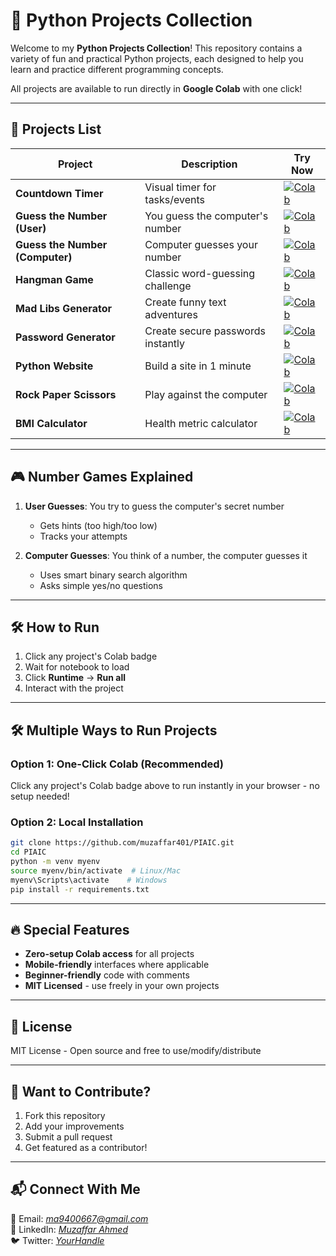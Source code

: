 # 🚀 Python Projects Collection  

Welcome to my **Python Projects Collection**! This repository contains a variety of fun and practical Python projects, each designed to help you learn and practice different programming concepts.  

All projects are available to run directly in **Google Colab** with one click!  

---

## 📂 **Projects List**  

| Project | Description | Try Now |  
|---------|-------------|---------|  
| **Countdown Timer** | Visual timer for tasks/events | [![Colab](https://colab.research.google.com/assets/colab-badge.svg)](https://colab.research.google.com/drive/19fyLKobckEhqpo2x5R6T4YBRjsFXj2v-?usp=sharing) |  
| **Guess the Number (User)** | You guess the computer's number | [![Colab](https://colab.research.google.com/assets/colab-badge.svg)](https://colab.research.google.com/drive/144OsZk5ugEtyDmgtK1LICTj1GVi6CTrC?usp=sharing) |  
| **Guess the Number (Computer)** | Computer guesses your number | [![Colab](https://colab.research.google.com/assets/colab-badge.svg)](https://colab.research.google.com/drive/1A0PHbKrA9quhTBRB_KJMjZiBKnqIRahg?usp=sharing) |  
| **Hangman Game** | Classic word-guessing challenge | [![Colab](https://colab.research.google.com/assets/colab-badge.svg)](https://colab.research.google.com/drive/1B1kctYy2PDyUk946SopNkepdnJPbaWg0?usp=sharing) |  
| **Mad Libs Generator** | Create funny text adventures | [![Colab](https://colab.research.google.com/assets/colab-badge.svg)](https://colab.research.google.com/drive/16C8PQFOUTHFe0OtChczrnWhKXPF1uaSQ?usp=sharing) |  
| **Password Generator** | Create secure passwords instantly | [![Colab](https://colab.research.google.com/assets/colab-badge.svg)](https://colab.research.google.com/drive/1S_JpROlJ2_ze3wSVTE3slhzj_EE3tWwH?usp=sharing) |  
| **Python Website** | Build a site in 1 minute | [![Colab](https://colab.research.google.com/assets/colab-badge.svg)](https://colab.research.google.com/drive/1F41ZId69L1KuinV4RFF0ywIEUO80mN9N?usp=sharing) |  
| **Rock Paper Scissors** | Play against the computer | [![Colab](https://colab.research.google.com/assets/colab-badge.svg)](https://colab.research.google.com/drive/1kFdwUiAqRDOrfIE_gCwJhebegTDYvAo_?usp=sharing) |  
| **BMI Calculator** | Health metric calculator | [![Colab](https://colab.research.google.com/assets/colab-badge.svg)](https://colab.research.google.com/drive/10lv67DtHkhMm-h_IMnx9MxRO95x0WomZ?usp=sharing) |  

---

## 🎮 **Number Games Explained**  
1. **User Guesses**: You try to guess the computer's secret number  
   - Gets hints (too high/too low)  
   - Tracks your attempts  

2. **Computer Guesses**: You think of a number, the computer guesses it  
   - Uses smart binary search algorithm  
   - Asks simple yes/no questions  

---

## 🛠 **How to Run**  
1. Click any project's Colab badge  
2. Wait for notebook to load  
3. Click **Runtime** → **Run all**  
4. Interact with the project  

---

## 🛠 **Multiple Ways to Run Projects**  

### Option 1: One-Click Colab (Recommended)  
Click any project's Colab badge above to run instantly in your browser - no setup needed!

### Option 2: Local Installation  
```bash
git clone https://github.com/muzaffar401/PIAIC.git
cd PIAIC
python -m venv myenv
source myenv/bin/activate  # Linux/Mac
myenv\Scripts\activate    # Windows
pip install -r requirements.txt
```

---

## 🔥 **Special Features**  
- **Zero-setup Colab access** for all projects  
- **Mobile-friendly** interfaces where applicable  
- **Beginner-friendly** code with comments  
- **MIT Licensed** - use freely in your own projects  

---

## 📜 **License**  
MIT License - Open source and free to use/modify/distribute  

---

## 🤝 **Want to Contribute?**  
1. Fork this repository  
2. Add your improvements  
3. Submit a pull request  
4. Get featured as a contributor!  

---

## 📬 **Connect With Me**  
💌 Email: *ma9400667@gmail.com*  
🔗 LinkedIn: *[Muzaffar Ahmed](https://www.linkedin.com/in/muzaffar-ahmed-325ba6346)*  
🐦 Twitter: *[YourHandle](https://twitter.com/yourhandle)*  
